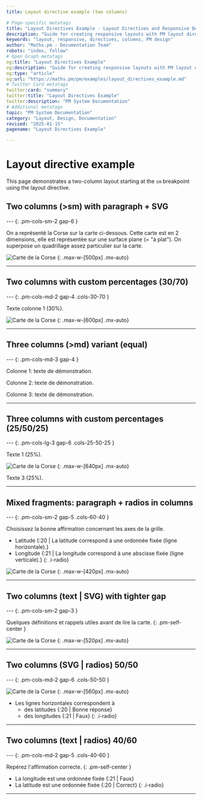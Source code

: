 ```yaml
---
title: Layout directive example (two columns)

# Page-specific metatags
title: "Layout Directives Example - Layout Directives and Responsive Design"
description: "Guide for creating responsive layouts with PM layout directives"
keywords: "layout, responsive, directives, columns, PM design"
author: "Maths.pm - Documentation Team"
robots: "index, follow"
# Open Graph metatags
og:title: "Layout Directives Example"
og:description: "Guide for creating responsive layouts with PM layout directives"
og:type: "article"
og:url: "https://maths.pm/pm/examples/layout_directives_example.md"
# Twitter Card metatags
twitter:card: "summary"
twitter:title: "Layout Directives Example"
twitter:description: "PM System Documentation"
# Additional metatags
topic: "PM System Documentation"
category: "Layout, Design, Documentation"
revised: "2025-01-15"
pagename: "Layout Directives Example"

---
```


# Layout directive example

This page demonstrates a two-column layout starting at the `sm` breakpoint using the layout directive.

## Two columns (>sm) with paragraph + SVG

--- {: .pm-cols-sm-2 gap-6 }

On a représenté la Corse sur la carte ci-dessous. Cette carte est en $2$ dimensions, elle est représentée sur une surface plane ($=$ "à plat"). On superpose un quadrillage assez particulier sur la carte.

![Carte de la Corse](/static/pm/corsica/files/corsica_grid_with_grid.svg)
{: .max-w-[500px] .mx-auto}

---

## Two columns with custom percentages (30/70)

--- {: .pm-cols-md-2 gap-4 .cols-30-70 }

Texte colonne 1 (30%).

![Carte de la Corse](/static/pm/corsica/files/corsica_grid_with_labels.svg)
{: .max-w-[600px] .mx-auto}

---

## Three columns (>md) variant (equal)

--- {: .pm-cols-md-3 gap-4 }

Colonne 1: texte de démonstration.

Colonne 2: texte de démonstration.

Colonne 3: texte de démonstration.

---

## Three columns with custom percentages (25/50/25)

--- {: .pm-cols-lg-3 gap-6 .cols-25-50-25 }

Texte 1 (25%).

![Carte de la Corse](/static/pm/corsica/files/corsica_with_grid.svg)
{: .max-w-[640px] .mx-auto}

Texte 3 (25%).

---

## Mixed fragments: paragraph + radios in columns

--- {: .pm-cols-sm-2 gap-5 .cols-60-40 }

Choisissez la bonne affirmation concernant les axes de la grille.

- Latitude {:20 | La latitude correspond à une ordonnée fixée (ligne horizontale).}
- Longitude {:21 | La longitude correspond à une abscisse fixée (ligne verticale).}
{: .i-radio}

![Carte de la Corse](/static/pm/corsica/files/corsica_grid_simple_no_title.svg)
{: .max-w-[420px] .mx-auto}

---

## Two columns (text | SVG) with tighter gap

--- {: .pm-cols-sm-2 gap-3 }

Quelques définitions et rappels utiles avant de lire la carte.
{: .pm-self-center }

![Carte de la Corse](/static/pm/corsica/files/corsica_no_grid.svg)
{: .max-w-[520px] .mx-auto}

---

## Two columns (SVG | radios) 50/50

--- {: .pm-cols-md-2 gap-6 .cols-50-50 }

![Carte de la Corse](/static/pm/corsica/files/corsica_grid_with_grid.svg)
{: .max-w-[560px] .mx-auto}

- Les lignes horizontales correspondent à
  - des latitudes {:20 | Bonne réponse}
  - des longitudes {:21 | Faux}
{: .i-radio}

---

## Two columns (text | radios) 40/60

--- {: .pm-cols-md-2 gap-5 .cols-40-60 }

Repérez l'affirmation correcte.
{: .pm-self-center }

- La longitude est une ordonnée fixée {:21 | Faux}
- La latitude est une ordonnée fixée {:20 | Correct}
{: .i-radio}

---

